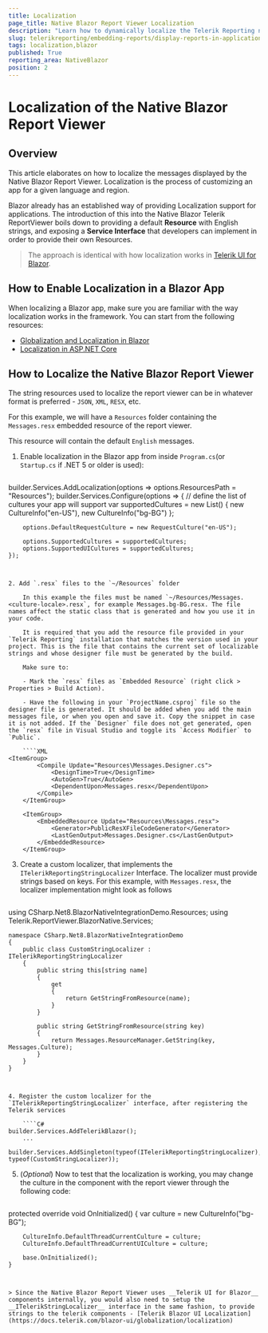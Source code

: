 ```yaml
---
title: Localization
page_title: Native Blazor Report Viewer Localization
description: "Learn how to dynamically localize the Telerik Reporting native Blazor Report Viewer messages for multiple languages."
slug: telerikreporting/embedding-reports/display-reports-in-applications/web-application/native-blazor-report-viewer/localization
tags: localization,blazor
published: True
reporting_area: NativeBlazor
position: 2
---
```


# Localization of the Native Blazor Report Viewer

## Overview

This article elaborates on how to localize the messages displayed by the Native Blazor Report Viewer. Localization is the process of customizing an app for a given language and region.

Blazor already has an established way of providing Localization support for applications. The introduction of this into the Native Blazor Telerik ReportViewer boils down to providing a default __Resource__ with English strings, and exposing a __Service Interface__ that developers can implement in order to provide their own Resources.

> The approach is identical with how localization works in [Telerik UI for Blazor](https://www.telerik.com/blazor-ui).

## How to Enable Localization in a Blazor App

When localizing a Blazor app, make sure you are familiar with the way localization works in the framework. You can start from the following resources:

- [Globalization and Localization in Blazor](https://learn.microsoft.com/en-us/aspnet/core/blazor/globalization-localization?view=aspnetcore-6.0&pivots=server)
- [Localization in ASP.NET Core](https://learn.microsoft.com/en-us/aspnet/core/fundamentals/localization?view=aspnetcore-6.0)

## How to Localize the Native Blazor Report Viewer

The string resources used to localize the report viewer can be in whatever format is preferred - `JSON`, `XML`, `RESX`, etc. 

For this example, we will have a `Resources` folder containing the `Messages.resx` embedded resource of the report viewer.

This resource will contain the default `English` messages.


1. Enable localization in the Blazor app from inside `Program.cs`(or `Startup.cs` if .NET 5 or older is used):

	````C#
builder.Services.AddLocalization(options => options.ResourcesPath = "Resources");
	builder.Services.Configure<RequestLocalizationOptions>(options =>
	{
		// define the list of cultures your app will support
		var supportedCultures = new List<CultureInfo>()
		{
			new CultureInfo("en-US"),
			new CultureInfo("bg-BG")
		};
	
		options.DefaultRequestCulture = new RequestCulture("en-US");
	
		options.SupportedCultures = supportedCultures;
		options.SupportedUICultures = supportedCultures;
	});
````


2. Add `.resx` files to the `~/Resources` folder

	In this example the files must be named `~/Resources/Messages.<culture-locale>.resx`, for example Messages.bg-BG.resx. The file names affect the static class that is generated and how you use it in your code.

	It is required that you add the resource file provided in your `Telerik Reporting` installation that matches the version used in your project. This is the file that contains the current set of localizable strings and whose designer file must be generated by the build.

	Make sure to:

	- Mark the `resx` files as `Embedded Resource` (right click > Properties > Build Action).

	- Have the following in your `ProjectName.csproj` file so the designer file is generated. It should be added when you add the main messages file, or when you open and save it. Copy the snippet in case it is not added. If the `Designer` file does not get generated, open the `resx` file in Visual Studio and toggle its `Access Modifier` to `Public`.

	````XML
<ItemGroup>
		<Compile Update="Resources\Messages.Designer.cs">
			<DesignTime>True</DesignTime>
			<AutoGen>True</AutoGen>
			<DependentUpon>Messages.resx</DependentUpon>
		</Compile>
	</ItemGroup>

	<ItemGroup>
		<EmbeddedResource Update="Resources\Messages.resx">
			<Generator>PublicResXFileCodeGenerator</Generator>
			<LastGenOutput>Messages.Designer.cs</LastGenOutput>
		</EmbeddedResource>
	</ItemGroup>
````


3. Create a custom localizer, that implements the `ITelerikReportingStringLocalizer` Interface. The localizer must provide strings based on keys. For this example, with `Messages.resx`, the localizer implementation might look as follows

	````C#
using CSharp.Net8.BlazorNativeIntegrationDemo.Resources;
	using Telerik.ReportViewer.BlazorNative.Services;

	namespace CSharp.Net8.BlazorNativeIntegrationDemo
	{
		public class CustomStringLocalizer : ITelerikReportingStringLocalizer
		{
			public string this[string name]
			{
				get
				{
					return GetStringFromResource(name);
				}
			}
		
			public string GetStringFromResource(string key)
			{
				return Messages.ResourceManager.GetString(key, Messages.Culture);
			}
		}
	}
````


4. Register the custom localizer for the `ITelerikReportingStringLocalizer` interface, after registering the Telerik services

	````C#
builder.Services.AddTelerikBlazor();
	...
	builder.Services.AddSingleton(typeof(ITelerikReportingStringLocalizer), typeof(CustomStringLocalizer));
````


5. (_Optional_) Now to test that the localization is working, you may change the culture in the component with the report viewer through the following code:

	````C#
protected override void OnInitialized()
	{
		var culture = new CultureInfo("bg-BG");
	
		CultureInfo.DefaultThreadCurrentCulture = culture;
		CultureInfo.DefaultThreadCurrentUICulture = culture;
	
		base.OnInitialized();
	}
````


> Since the Native Blazor Report Viewer uses __Telerik UI for Blazor__ components internally, you would also need to setup the __ITelerikStringLocalizer__ interface in the same fashion, to provide strings to the telerik components - [Telerik Blazor UI Localization](https://docs.telerik.com/blazor-ui/globalization/localization)
